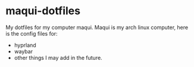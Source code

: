 # maqui-dotfiles
My dotfiles for my computer maqui.
Maqui is my arch linux computer, here is the config files for:
- hyprland
- waybar
- other things I may add in the future.
